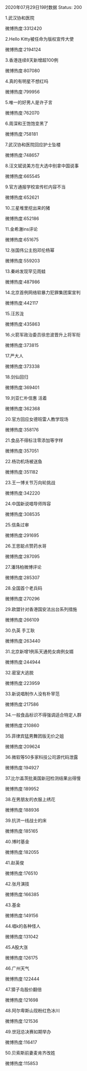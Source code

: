 2020年07月29日19时数据
Status: 200

1.武汉协和医院

微博热度:3312420

2.Hello Kitty被任命为版权宣传大使

微博热度:2194124

3.香港连续8天新增超100例

微博热度:807080

4.真的有明星不想红吗

微博热度:799956

5.唯一的好男人是许子言

微博热度:762070

6.周深和王饱饱变黑了

微博热度:758181

7.武汉协和医院回应护士坠楼

微博热度:748657

8.汪文斌说美方在大选中别拿中国说事

微博热度:665545

9.官方通报学校宣传栏内容不当

微博热度:652621

10.三星堆里挖出来的猪

微博热度:652186

11.金希澈ins评论

微博热度:651675

12.张国伟公主抱邓伦杨幂

微博热度:559203

13.秦岭发现罕见雨蛙

微博热度:487986

14.北京首例网络软暴力犯罪集团案宣判

微博热度:442117

15.汪苏泷

微博热度:435863

16.火箭军政治委员徐忠波晋升上将军衔

微博热度:373815

17.严大人

微博热度:373338

18.剑仙回归

微博热度:369401

19.刘亚仁朴信惠 活着

微博热度:362368

20.官方回应女德班雷人教学现场

微博热度:358176

21.食品不得标注零添加等字样

微博热度:357051

22.杨玏机场被送鱼

微博热度:351182

23.王一博关节万向轮挑战

微博热度:342220

24.中国新说唱导师阵容

微博热度:308535

25.信条过审

微博热度:291695

26.王思聪点赞药水哥

微博热度:287095

27.潘玮柏微博评论

微博热度:285307

28.全国首个老兵码

微博热度:270296

29.欧盟针对香港国安法出台系列措施

微博热度:266109

30.仇英 手工耿

微博热度:263440

31.北京新增1例系天通苑女病例女婿

微博热度:244944

32.密室大逃脱

微博热度:223959

33.新说唱制作人没有朴宰范

微博热度:217586

34.一般食品标识不得强调适合特定人群

微博热度:210860

35.菲律宾猛男舞团版无价之姐

微博热度:209624

36.微软等50多家科技公司源代码泄露

微博热度:194927

37.比尔盖茨批美国新冠检测结果出得慢

微博热度:189952

38.在男朋友的衣服上绣花

微博热度:188936

39.抗洪一线战士的床

微博热度:185165

40.博时基金

微博热度:182055

41.赵英俊

微博热度:176510

42.张月演技

微博热度:166385

43.基金

微博热度:149156

44.唱k的各种怪人

微博热度:131042

45.A股大涨

微博热度:126175

46.广州天气

微博热度:122444

47.獐子岛股价翻倍

微博热度:121698

48.阿尔卑斯山现粉红色冰川

微博热度:121536

49.世冠总决赛如期举办

微博热度:116417

50.贝索斯前妻麦肯齐改姓

微博热度:115853

